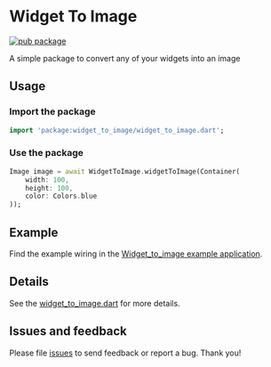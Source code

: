# Widget To Image
[![pub package](https://img.shields.io/pub/v/dart_jsonwebtoken.svg)](https://pub.dev/packages/widget_to_image)

A simple package to convert any of your widgets into an image

## Usage

### Import the package
```dart
import 'package:widget_to_image/widget_to_image.dart';
```

### Use the package

```dart
Image image = await WidgetToImage.widgetToImage(Container(
    width: 100,
    height: 100,
    color: Colors.blue
));
```

## Example

Find the example wiring in the [Widget_to_image example application](https://github.com/nbrucker/widget_to_image/tree/main/example/lib/main.dart).

## Details

See the [widget_to_image.dart](https://github.com/nbrucker/widget_to_image/blob/main/lib/widget_to_image.dart) for more details.

## Issues and feedback

Please file [issues](https://github.com/nbrucker/widget_to_image/issues/new)
to send feedback or report a bug. Thank you!

